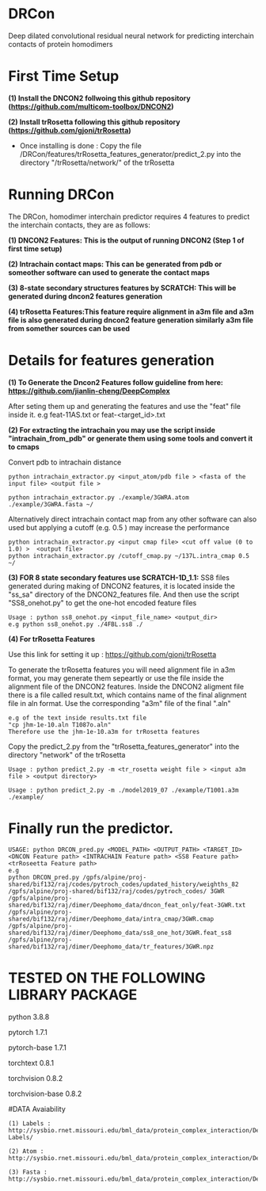 # DRCon
Deep dilated convolutional residual neural network for predicting interchain contacts of protein homodimers


# First Time Setup
**(1) Install the DNCON2 follwoing this github repository (https://github.com/multicom-toolbox/DNCON2)**


**(2) Install trRosetta following this github repository (https://github.com/gjoni/trRosetta)**
      
- Once installing is done :  Copy the file /DRCon/features/trRosetta_features_generator/predict_2.py into the directory "/trRosetta/network/" of the trRosetta 
 
 
 # Running DRCon

The DRCon, homodimer interchain predictor requires 4 features to predict the interchain contacts, they are as follows:

**(1) DNCON2 Features: This is the output of running DNCON2 (Step 1 of first time setup)**

**(2) Intrachain contact maps: This can be generated from pdb or someother software can used to generate the contact maps**

**(3) 8-state secondary structures features by SCRATCH: This will be generated during dncon2 features generation**

**(4) trRosetta Features:This feature require alignment in a3m file and a3m file is also generated during dncon2 feature generation similarly a3m file from somether sources can be used**



# Details for features generation

**(1) To Generate the Dncon2 Features follow guideline from here:  https://github.com/jianlin-cheng/DeepComplex**

After seting them up and generating the features and use the "feat" file inside it.
e.g feat-11AS.txt or feat-<target_id>.txt

**(2) For extracting the intrachain you may use the script inside "intrachain_from_pdb" or generate them using some tools and convert it to cmaps**

Convert pdb to intrachain distance

```
python intrachain_extractor.py <input_atom/pdb file > <fasta of the input file> <output file >

python intrachain_extractor.py ./example/3GWRA.atom ./example/3GWRA.fasta ~/

```
Alternatively direct intrachain contact map from any other software can also used but applying a cutoff (e.g. 0.5 ) may increase the performance 

```
python intrachain_extractor.py <input cmap file> <cut off value (0 to 1.0) >  <output file>
python intrachain_extractor.py /cutoff_cmap.py ~/137L.intra_cmap 0.5 ~/

```


**(3) FOR 8 state secondary features  use SCRATCH-1D_1.1:**
SS8 files generated during making of DNCON2 features, it is located inside the "ss_sa" directory of the DNCON2_features file. And then use the script "SS8_onehot.py" to get the one-hot encoded feature files
```
Usage : python ss8_onehot.py <input_file_name> <output_dir>
e.g python ss8_onehot.py ./4FBL.ss8 ./
```

**(4) For trRosetta Features**

Use this link for setting it up : https://github.com/gjoni/trRosetta

To generate the trRosetta features you will need alignment file in a3m format, you may generate them sepeartly or use the file inside the alignment file of the DNCON2 features.
Inside the DNCON2 aligment file there is a file called result.txt, which contains name of the final alignment file in aln format. Use the corresponding "a3m" file  of the final ".aln"
```
e.g of the text inside results.txt file
"cp jhm-1e-10.aln T1087o.aln"
Therefore use the jhm-1e-10.a3m for trRosetta features
```


Copy the predict_2.py from the "trRosetta_features_generator" into the directory "network" of the trRosetta
```
Usage : python predict_2.py -m <tr_rosetta weight file > <input a3m file > <output directory>

Usage : python predict_2.py -m ./model2019_07 ./example/T1001.a3m ./example/
```

# Finally run the predictor.
```
USAGE: python DRCON_pred.py <MODEL_PATH> <OUTPUT_PATH> <TARGET_ID> <DNCON Feature path> <INTRACHAIN Feature path> <SS8 Feature path> <trRoseetta Feature path>
e.g
python DRCON_pred.py /gpfs/alpine/proj-shared/bif132/raj/codes/pytroch_codes/updated_history/weighths_82 /gpfs/alpine/proj-shared/bif132/raj/codes/pytroch_codes/ 3GWR /gpfs/alpine/proj-shared/bif132/raj/dimer/Deephomo_data/dncon_feat_only/feat-3GWR.txt /gpfs/alpine/proj-shared/bif132/raj/dimer/Deephomo_data/intra_cmap/3GWR.cmap /gpfs/alpine/proj-shared/bif132/raj/dimer/Deephomo_data/ss8_one_hot/3GWR.feat_ss8 /gpfs/alpine/proj-shared/bif132/raj/dimer/Deephomo_data/tr_features/3GWR.npz
```




# TESTED ON THE FOLLOWING LIBRARY PACKAGE
python                    3.8.8               

pytorch                   1.7.1            

pytorch-base              1.7.1          

torchtext                 0.8.1            

torchvision               0.8.2        

torchvision-base          0.8.2          





#DATA Avaiability
```
(1) Labels : http://sysbio.rnet.missouri.edu/bml_data/protein_complex_interaction/DeepComplexProject/HOMO_STD_DATA/Y-Labels/

(2) Atom :  http://sysbio.rnet.missouri.edu/bml_data/protein_complex_interaction/DeepComplexProject/HOMO_STD_DATA/homo_std_reindexed_atom.zip

(3) Fasta : http://sysbio.rnet.missouri.edu/bml_data/protein_complex_interaction/DeepComplexProject/HOMO_STD_DATA/fastas/
```
